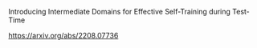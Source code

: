 Introducing Intermediate Domains for Effective Self-Training during Test-Time

https://arxiv.org/abs/2208.07736

